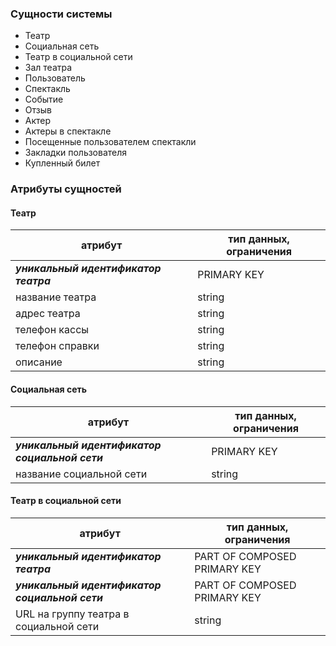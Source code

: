### Сущности системы
- Театр
- Социальная сеть
- Театр в социальной сети
- Зал театра
- Пользователь
- Спектакль
- Событие
- Отзыв
- Актер
- Актеры в спектакле
- Посещенные пользователем спектакли
- Закладки пользователя
- Купленный билет

### Атрибуты сущностей

#### Театр

|атрибут          |тип данных, ограничения|
|----------------	|-------------------	|
| ***уникальный идентификатор театра*** 	| PRIMARY KEY          	|
| название театра          	| string 	|
| адрес театра    	| string          |
| телефон кассы    	| string          |
| телефон справки    	| string          |
| описание    	| string          |

#### Социальная сеть

|атрибут          |тип данных, ограничения|
|----------------	|-------------------	|
| ***уникальный идентификатор социальной сети*** 	| PRIMARY KEY          	|
| название социальной сети          	| string 	|

#### Театр в социальной сети

|атрибут          |тип данных, ограничения|
|----------------	|-------------------	|
| ***уникальный идентификатор театра*** 	| PART OF COMPOSED PRIMARY KEY          	|
| ***уникальный идентификатор социальной сети*** | PART OF COMPOSED PRIMARY KEY 	|
| URL на группу театра в социальной сети    	| string          |
